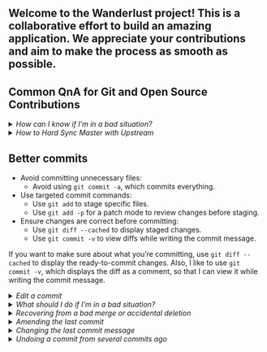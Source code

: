 ## Welcome to the Wanderlust project! This is a collaborative effort to build an amazing application. We appreciate your contributions and aim to make the process as smooth as possible.

## Common QnA for Git and Open Source Contributions

<details>
<summary>
<em>How can I know if I’m in a bad situation?</em>
</summary>

- Run `gitk` or `gitk --all` to visualize the commit tree.
- Check if `git log` shows any merge commits, indicating a lack of proper synchronization with the upstream branch.
</details>

<details>
<summary>
<em>How to Hard Sync Master with Upstream</em>
</summary>

To hard sync your local master branch with the upstream master branch, follow these steps in your main branch:

- `git remote add upstream /url-to-original-repo`
- `git fetch upstream`
- `git reset --hard upstream/main`
- `git push origin main --force`
</details>

## Better commits

- Avoid committing unnecessary files:
    - Avoid using `git commit -a`, which commits everything.
- Use targeted commit commands:
    - Use `git add` to stage specific files.
    - Use `git add -p` for a patch mode to review changes before staging.
- Ensure changes are correct before committing:
    - Use `git diff --cached` to display staged changes.
    - Use `git commit -v` to view diffs while writing the commit message.

If you want to make sure about what you’re committing, use `git diff --cached` to display the ready-to-commit changes. Also, I like to use `git commit -v`, which displays the diff as a comment, so that I can view it while writing the commit message.

<details>
<summary>
<em>Edit a commit</em>
</summary>

- `git reset --soft HEAD^`: Reset to the previous commit without changing files.
- Edit the necessary changes.
- `git commit -a -v -c ORIG_HEAD`: Recommit with the same message and verify changes.
- After pushing, use force push: `git push -f`.
</details>

<details>
<summary>
<em>What should I do if I’m in a bad situation?</em>
</summary>

-   **Rebase:**
    -   Fetch the latest changes: `git fetch main`
    -   Rebase onto the upstream branch: `git rebase upstream/main`
-   **Remove merge commits:**
    -   Fetch latest changes: `git fetch upstream`
    -   Discard all changes and reset: `git reset --hard upstream/main`
-   **Keep your changes:**
    -   Create a backup branch: `git branch branchname`
    -   Safely reset your branch
    -   Pull changes back to master: `git cherry-pick branchname 1234567890abcdef1234567890abcdef12345678`
</details>

<details>
<summary>
<em>Recovering from a bad merge or accidental deletion</em>
</summary>

- `git reflog`
- `git reset HEAD@{index}`
</details>

<details>
<summary>
<em>Amending the last commit</em>
</summary>

- `git commit --amend --no-edit`
</details>

<details>
<summary>
<em>Changing the last commit message</em>
</summary>

- `git commit --amend`
</details>

<details>
<summary>
<em>Undoing a commit from several commits ago</em>
</summary>

- `git log`
- `git revert [saved hash]`
</details>